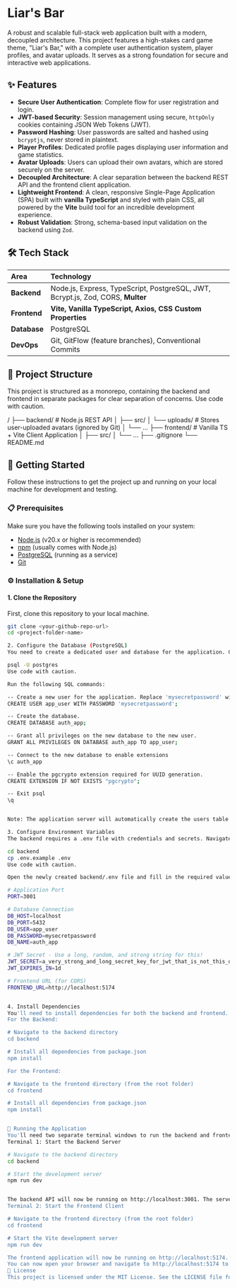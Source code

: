 # Liar's Bar

A robust and scalable full-stack web application built with a modern, decoupled architecture. This project features a high-stakes card game theme, "Liar's Bar," with a complete user authentication system, player profiles, and avatar uploads. It serves as a strong foundation for secure and interactive web applications.

## ✨ Features

- **Secure User Authentication**: Complete flow for user registration and login.
- **JWT-based Security**: Session management using secure, `httpOnly` cookies containing JSON Web Tokens (JWT).
- **Password Hashing**: User passwords are salted and hashed using `bcryptjs`, never stored in plaintext.
- **Player Profiles**: Dedicated profile pages displaying user information and game statistics.
- **Avatar Uploads**: Users can upload their own avatars, which are stored securely on the server.
- **Decoupled Architecture**: A clear separation between the backend REST API and the frontend client application.
- **Lightweight Frontend**: A clean, responsive Single-Page Application (SPA) built with **vanilla TypeScript** and styled with plain CSS, all powered by the **Vite** build tool for an incredible development experience.
- **Robust Validation**: Strong, schema-based input validation on the backend using `Zod`.

## 🛠️ Tech Stack

| Area         | Technology                                                                      |
| :----------- | :------------------------------------------------------------------------------ |
| **Backend**  | Node.js, Express, TypeScript, PostgreSQL, JWT, Bcrypt.js, Zod, CORS, **Multer** |
| **Frontend** | **Vite, Vanilla TypeScript, Axios, CSS Custom Properties**                      |
| **Database** | PostgreSQL                                                                      |
| **DevOps**   | Git, GitFlow (feature branches), Conventional Commits                           |

## 📂 Project Structure

This project is structured as a monorepo, containing the backend and frontend in separate packages for clear separation of concerns.
Use code with caution.

/
├── backend/ # Node.js REST API
│ ├── src/
│ └── uploads/ # Stores user-uploaded avatars (ignored by Git)
│ └── ...
├── frontend/ # Vanilla TS + Vite Client Application
│ ├── src/
│ └── ...
├── .gitignore
└── README.md

## 🚀 Getting Started

Follow these instructions to get the project up and running on your local machine for development and testing.

### 📋 Prerequisites

Make sure you have the following tools installed on your system:

- [Node.js](https://nodejs.org/) (v20.x or higher is recommended)
- [npm](https://www.npmjs.com/) (usually comes with Node.js)
- [PostgreSQL](https://www.postgresql.org/) (running as a service)
- [Git](https://git-scm.com/)

### ⚙️ Installation & Setup

#### 1. Clone the Repository

First, clone this repository to your local machine.

```bash
git clone <your-github-repo-url>
cd <project-folder-name>

2. Configure the Database (PostgreSQL)
You need to create a dedicated user and database for the application. Connect to PostgreSQL as a superuser (e.g., postgres).

psql -U postgres
Use code with caution.

Run the following SQL commands:

-- Create a new user for the application. Replace 'mysecretpassword' with a strong password.
CREATE USER app_user WITH PASSWORD 'mysecretpassword';

-- Create the database.
CREATE DATABASE auth_app;

-- Grant all privileges on the new database to the new user.
GRANT ALL PRIVILEGES ON DATABASE auth_app TO app_user;

-- Connect to the new database to enable extensions
\c auth_app

-- Enable the pgcrypto extension required for UUID generation.
CREATE EXTENSION IF NOT EXISTS "pgcrypto";

-- Exit psql
\q


Note: The application server will automatically create the users table with the correct schema on its first run.

3. Configure Environment Variables
The backend requires a .env file with credentials and secrets. Navigate to the backend directory and create a .env file by copying the example file.

cd backend
cp .env.example .env
Use code with caution.

Open the newly created backend/.env file and fill in the required values.

# Application Port
PORT=3001

# Database Connection
DB_HOST=localhost
DB_PORT=5432
DB_USER=app_user
DB_PASSWORD=mysecretpassword
DB_NAME=auth_app

# JWT Secret - Use a long, random, and strong string for this!
JWT_SECRET=a_very_strong_and_long_secret_key_for_jwt_that_is_not_this_one
JWT_EXPIRES_IN=1d

# Frontend URL (for CORS)
FRONTEND_URL=http://localhost:5174


4. Install Dependencies
You'll need to install dependencies for both the backend and frontend.
For the Backend:

# Navigate to the backend directory
cd backend

# Install all dependencies from package.json
npm install

For the Frontend:

# Navigate to the frontend directory (from the root folder)
cd frontend

# Install all dependencies from package.json
npm install


🏃 Running the Application
You'll need two separate terminal windows to run the backend and frontend concurrently.
Terminal 1: Start the Backend Server

# Navigate to the backend directory
cd backend

# Start the development server
npm run dev


The backend API will now be running on http://localhost:3001. The server will also create the users table in the database if it doesn't exist and the uploads folder for avatars.
Terminal 2: Start the Frontend Client

# Navigate to the frontend directory (from the root folder)
cd frontend

# Start the Vite development server
npm run dev

The frontend application will now be running on http://localhost:5174.
You can now open your browser and navigate to http://localhost:5174 to use the application!
📄 License
This project is licensed under the MIT License. See the LICENSE file for details.


```
